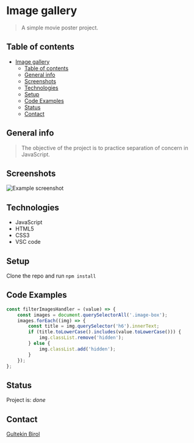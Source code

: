 # Image gallery

> A simple movie poster project.

## Table of contents

- [Image gallery](#image-gallery)
  - [Table of contents](#table-of-contents)
  - [General info](#general-info)
  - [Screenshots](#screenshots)
  - [Technologies](#technologies)
  - [Setup](#setup)
  - [Code Examples](#code-examples)
  - [Status](#status)
  - [Contact](#contact)

## General info

> The objective of the project is to practice separation of concern in
> JavaScript.

## Screenshots

![Example screenshot](./assets/ss.png)

## Technologies

- JavaScript
- HTML5
- CSS3
- VSC code

## Setup

Clone the repo and run `npm install`

## Code Examples

```js
const filterImagesHandler = (value) => {
	const images = document.querySelectorAll('.image-box');
	images.forEach((img) => {
		const title = img.querySelector('h6').innerText;
		if (title.toLowerCase().includes(value.toLowerCase())) {
			img.classList.remove('hidden');
		} else {
			img.classList.add('hidden');
		}
	});
};
```

## Status

Project is: _done_

## Contact

[Gultekin Birol](https://github.com/gultekinbirol)
